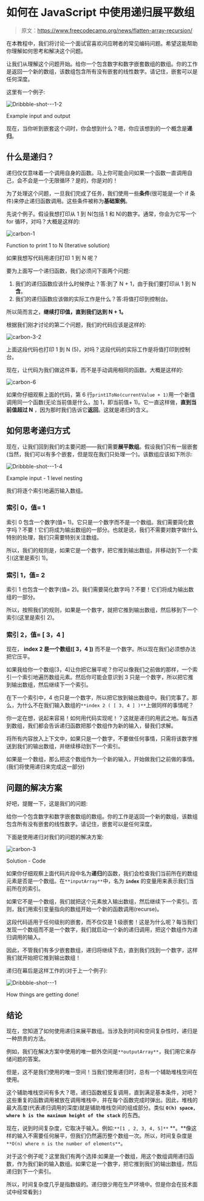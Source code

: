 # 如何在 JavaScript 中使用递归展平数组

> 原文：<https://www.freecodecamp.org/news/flatten-array-recursion/>

在本教程中，我们将讨论一个面试官喜欢问应聘者的常见编码问题。希望这能帮助你理解如何思考和解决这个问题。

让我们从理解这个问题开始。给你一个包含数字和数字嵌套数组的数组。你的工作是返回一个新的数组，该数组包含所有没有嵌套的线性数字。请记住，嵌套可以是任何深度。

这里有一个例子:

![Dribbble-shot---1-2](img/2ca98c401d815b73717789c50ab51823.png)

Example input and output

现在，当你听到嵌套这个词时，你会想到什么？嗯，你应该想到的一个概念是**递归**。

## **什么是递归？**

递归仅仅意味着一个调用自身的函数。马上你可能会问如果一个函数一直调用自己，会不会是一个无限循环？是的，你是对的！

为了处理这个问题，一旦我们完成了任务，我们使用一些**条件**(很可能是一个 if 条件)来停止递归函数调用。这些条件被称为**基础案例**。

先说个例子。假设我想打印从 1 到 N(包括 1 和 N)的数字。通常，你会为它写一个 for 循环，对吗？大概是这样的:

![carbon-1](img/b984dda2de90130cfa4a50027bd857be.png)

Function to print 1 to N (Iterative solution)

如果我想写代码用递归打印 1 到 N 呢？

要为上面写一个递归函数，我们必须问下面两个问题:

1.  我们的递归函数应该什么时候停止？答:到了 N + 1，由于我们要打印从 1 到 N **含**。
2.  我们的递归函数应该做的实际工作是什么？答:将值打印到控制台。

所以简而言之，**继续打印值，直到我们达到 N + 1。**

根据我们刚才讨论的第二个问题，我们的代码应该是这样的:

![carbon-3-2](img/d1229e7212afd174ec3c5686b938c74b.png)

上面这段代码也打印 1 到 N (5)，对吗？这段代码的实际工作是将值打印到控制台。

现在，让代码为我们做这件事，而不是手动调用相同的函数。大概是这样的:

![carbon-6](img/1b2e86855e50b6b41a6e9c7aa854f93b.png)

如果你仔细观察上面的代码，第 6 行`print1ToNo(currentValue + 1)`用一个新值调用同一个函数(无论当前值是什么，加 1，即当前值+ 1)。它一直这样做，**直到当前值超过 N** ，因为那时我们告诉它**返回**。这就是递归的含义。

## 如何思考递归方式

现在，让我们回到我们的主要问题——我们需要**展平数组**。假设我们只有一层嵌套(当然，我们可以有多个嵌套，但是现在我们只处理一个)。该数组应该如下所示:

![Dribbble-shot---1-4](img/bbc1eb7a897d5d556e60bc8a4e2112d5.png)

Example input - 1 level nesting

我们将逐个索引地遍历输入数组。

### 索引 0，值= 1

索引 0 包含一个数字(值= 1)。它只是一个数字而不是一个数组。我们需要简化数字吗？不要！它们将成为输出数组的一部分。也就是说，我们不需要对数字做什么特别的处理，我们只需要特别关注数组。

所以，我们的规则是，如果它是一个数字，把它推到输出数组，并移动到下一个索引(这里是索引 1)。

### 索引 1，值= 2

索引 1 也包含一个数字(值= 2)。我们需要简化数字吗？不要！它们将成为输出数组的一部分。

所以，按照我们的规则，如果是一个数字，就把它推到输出数组，然后移到下一个索引(这里是索引 2)。

### 索引 2，值= [ 3，4 ]

现在， **index 2 是一个数组([ 3，4 ])** 而不是一个数字。所以现在我们必须想办法把它压平。

如果我给你一个数组[3，4]让你把它展平呢？你可以像我们之前做的那样，一个索引一个索引地遍历数组元素。然后你可能会意识到 3 只是一个数字，所以把它推到输出数组，然后继续下一个索引。

在下一个索引中，4 也只是一个数字，所以把它放到输出数组中。我们完事了。那么，为什么不在我们输入数组的`**index 2 ( [ 3, 4 ] )**`上做同样的事情呢？

你一定在想，说起来容易！如何用代码实现呢！？这就是递归的用武之地。每当遇到数组，我们都会告诉递归函数把那个数组作为新的输入，替我们求解。

将所有内容放入上下文中，如果只是一个数字，不要做任何事情，只需将该数字推送到我们的输出数组，并继续移动到下一个索引。

如果是一个数组，那么把这个数组作为一个新的输入，开始做我们之前做的事情。(我们将使用递归来完成这一部分)

## 问题的解决方案

好吧，提醒一下，这是我们的问题:

给你一个包含数字和数字嵌套数组的数组。你的工作是返回一个新的数组，该数组包含所有没有嵌套的线性数字。请记住，嵌套可以是任何深度。

下面是使用递归对我们的问题的解决方案:

![carbon-3](img/f8d347ffb7475d0b1afe377fc82c788e.png)

Solution - Code

如果你仔细观察上面代码片段中名为**递归**的函数，我们会检查我们当前所在的数组元素是否是一个数组。在`**inputArray**`中，名为 **`index`** 的变量用来表示我们当前所在的索引。

如果它不是一个数组，我们就把这个元素放入输出数组，然后继续下一个索引。否则，我们用索引变量指向的数组开始一个新的函数调用(recurse)。

这段代码适用于任何级别的嵌套，而不仅仅是 1 级嵌套！这是为什么呢？每当我们发现一个数组而不是一个数字，我们就启动一个新的递归调用，把这个数组作为递归调用的输入。

因此，不管我们有多少嵌套数组，递归将继续下去，直到我们找到一个数字，这样我们就开始把它推到输出数组！

递归在幕后是这样工作的(对于上一个例子):

![Dribbble-shot---1](img/315f37c3bc56df25ef0069b9da673cb6.png)

How things are getting done!

## 结论

现在，您知道了如何使用递归来展平数组。当涉及到时间和空间复杂性时，递归是一种昂贵的方法。

例如，我们在解决方案中使用的唯一额外空间是`**outputArray**`，我们用它来存储问题的答案。

但是，这不是我们使用的唯一空间！当我们使用递归时，总有一个辅助堆栈空间在使用。

这个辅助堆栈空间有多大？嗯，递归函数被反复调用，直到满足基本条件，对吧？这些重复的函数调用被放在调用堆栈中，并在每个函数完成时弹出。因此，堆栈的最大高度(代表递归调用的深度)就是辅助堆栈空间的组成部分。类似 **`O(h) space, where h is the maximum height of the stack`** 的东西。

现在，说到时间复杂度，它取决于输入。例如:`**[1 , 2, 3, 4, 5]**` **。**像这样的输入不需要任何展平，但我们仍然遍历整个数组一次。所以，时间复杂度是`**O(n) where n is the number of elements**`。

对于这个例子呢？这里我们有两个选择:如果是一个数组，用这个数组调用递归函数，作为我们新的输入数组。如果它是一个数字，把它推到我们的输出数组，然后递归到下一个索引。

所以，时间复杂度几乎是指数级的。递归很少用在生产环境中。但是你会在技术面试中经常看到:)